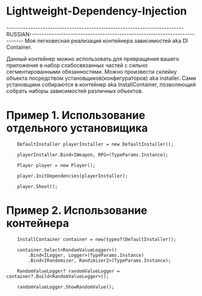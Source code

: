 # Lightweight-Dependency-Injection

-------------------------------------------------------------------------RUSSIAN---------------------------------------------------------------------------
Моя легковесная реализация контейнера зависимостей aka DI Container. 

Данный контейнер можно использовать для превращения вашего приложения в набор слабосвязанных частей с сильно сегментированными обязанностями. 
Можно произвести склейку объекта посредством установщиков(конфигураторов) aka installer.
Сами установщики собираются в контейнер aka InstallContainer, позволяющий собрать наборы зависимостей различных объектов.


# Пример 1. Использование отдельного установищика

        DefaultInstaller playerInstaller = new DefaultInstaller();

        playerInstaller.Bind<IWeapon, RPG>(TypeParams.Instance);

        Player player = new Player();

        player.InitDependencies(playerInstaller);

        player.Shoot();
        
# Пример 2. Использование контейнера

        InstallContainer container = new(typeof(DefaultInstaller));

        container.Select<RandomValueLogger>()
            .Bind<ILogger, Logger>(TypeParams.Instance)
            .Bind<IRandomizer, Randimizer2>(TypeParams.Instance);

        RandomValueLogger? randomValueLogger = container?.Build<RandomValueLogger>();

        randomValueLogger.ShowRandomValue();
